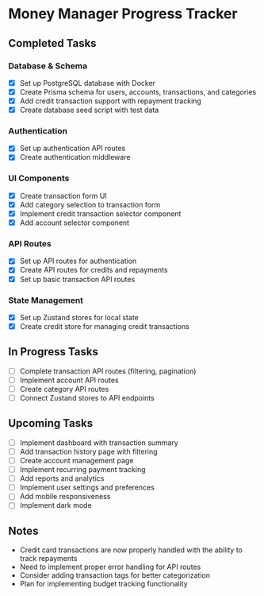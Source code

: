 # Money Manager Progress Tracker

## Completed Tasks

### Database & Schema
- [x] Set up PostgreSQL database with Docker
- [x] Create Prisma schema for users, accounts, transactions, and categories
- [x] Add credit transaction support with repayment tracking
- [x] Create database seed script with test data

### Authentication
- [x] Set up authentication API routes
- [x] Create authentication middleware

### UI Components
- [x] Create transaction form UI
- [x] Add category selection to transaction form
- [x] Implement credit transaction selector component
- [x] Add account selector component

### API Routes
- [x] Set up API routes for authentication
- [x] Create API routes for credits and repayments
- [x] Set up basic transaction API routes

### State Management
- [x] Set up Zustand stores for local state
- [x] Create credit store for managing credit transactions

## In Progress Tasks
- [ ] Complete transaction API routes (filtering, pagination)
- [ ] Implement account API routes
- [ ] Create category API routes
- [ ] Connect Zustand stores to API endpoints

## Upcoming Tasks
- [ ] Implement dashboard with transaction summary
- [ ] Add transaction history page with filtering
- [ ] Create account management page
- [ ] Implement recurring payment tracking
- [ ] Add reports and analytics
- [ ] Implement user settings and preferences
- [ ] Add mobile responsiveness
- [ ] Implement dark mode

## Notes
- Credit card transactions are now properly handled with the ability to track repayments
- Need to implement proper error handling for API routes
- Consider adding transaction tags for better categorization
- Plan for implementing budget tracking functionality

